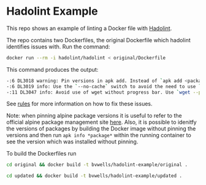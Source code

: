 # Hadolint Example

This repo shows an example of linting a Docker file with [Hadolint](https://github.com/hadolint/hadolint).

The repo contains two Dockerfiles, the original Dockerfile which hadolint identifies issues with. 
Run the command:

```bash
docker run --rm -i hadolint/hadolint < original/Dockerfile
```

This command produces the output:

```bash
-:6 DL3018 warning: Pin versions in apk add. Instead of `apk add <package>` use `apk add <package>=<version>`
-:6 DL3019 info: Use the `--no-cache` switch to avoid the need to use `--update` and remove `/var/cache/apk/*` when done installing packages
-:11 DL3047 info: Avoid use of wget without progress bar. Use `wget --progress=dot:giga <url>`.Or consider using `-q` or `-nv` (shorthands for `--quiet` or `--no-verbose`).
```

See [rules](https://github.com/hadolint/hadolint#rules) for more information on
how to fix these issues.

Note: when pinning alpine package versions it is useful to refer to the official 
alpine package management site [here](https://pkgs.alpinelinux.org/packages). Also, 
it is possible to idenitfy the versions of packages by building the Docker image 
without pinning the versions and then run `apk info *package*` within the running
container to see the version which was installed without pinning.

To build the Dockerfiles run

```bash
cd original && docker build -t bvwells/hadolint-example/original .
```

```bash
cd updated && docker build -t bvwells/hadolint-example/updated .
```
